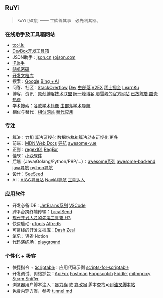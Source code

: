 RuYi
----

>   RuYi [如意] —— 工欲善其事，必先利其器。

### 在线助手及工具箱网站

- [tool.lu](https://tool.lu)
- [DevBox开发工具箱](https://devbox.cn/tools/)
- JSON助手：[json.cn](https://json.cn) [sojson.com](https://www.sojson.com/)
- [IP助手](https://ip.cn)
- [随机密码](https://www.avast.com/zh-cn/random-password-generator)
- [开发文档库](https://devdocs.io/)
- 搜索：[Google](https://www.google.com/ncr) [Bing + AI](https://www.bing.com/new)
- 问答、社区：[StackOverflow](https://stackoverflow.com/) [Dev](https://dev.to/) [虫部落](https://www.chongbuluo.com/) [V2EX](https://www.v2ex.com/) [稀土掘金](https://juejin.cn/) [LearnKu](https://learnku.com/)
- 博客、资讯：[原创博客技术联盟](http://techblog.pub/) [阮一峰博客](https://ruanyifeng.com/blog/) [廖雪峰的官方网站](https://www.liaoxuefeng.com/) [已故陈皓 酷壳](https://www.coolshell.cn/) [热榜](https://tophub.today/c/developer) 
- 学术搜索：[谷歌学术镜像](https://ac.scmor.com/) [虫部落学术导航](https://scholar.chongbuluo.com/)
- 相似与替代：[相似网站](https://www.similarsites.com/) [替代应用](https://alternativeto.net/)

### 专注

- 算法：[力扣](https://leetcode.cn/) [算法可视化](https://www.cs.usfca.edu/~galles/visualization/Algorithms.html) [数据结构和算法动态可视化](https://visualgo.net/zh) [更多](https://blog.csdn.net/qq_39453936/article/details/123456269)
- 前端：[MDN Web Docs](https://developer.mozilla.org/zh-CN/) [导航](https://ailongmiao.com/web/) [awesome-vue](https://github.com/vuejs/awesome-vue)
- 正则：[regex101](https://regex101.com/) [RegExr](https://regexr.com/)
- 佳软：[小众软件](https://www.appinn.com/)
- 后端（Java/Golang/Python/PHP/...）：[awesome系列](https://github.com/sindresorhus/awesome) [awesome-backend](https://github.com/zhashkevych/awesome-backend) [java导航](http://cxy521.com/java.html) [python导航](http://cxy521.com/python.html)
- 设计：[SeeSeed](https://www.seeseed.com/)
- AI：[AIGC导航站](https://www.aigc.cn/) [NaviAI导航](https://www.naviai.cn/) [工具达人](https://toolsdar.com/ai)

### 应用软件

- 开发必备IDE：[JetBrains系列](https://www.jetbrains.com/) [VSCode](https://code.visualstudio.com/)
- 跨平台跨终端传输：[LocalSend](https://localsend.org/#/)
- [现代开发人员的先进工具箱 H3](https://he3.app/zh/)
- 快速启动: [uTools](https://u.tools) [Alfred5](https://www.alfredapp.com/)
- 可离线的开发文档库：[Dash](https://kapeli.com/dash) [Zeal](https://zealdocs.org/)
- 笔记：[语雀](https://www.yuque.com/)  [Notion](https://www.notion.so/)
- 代码演练场：[playground](https://github.com/ycrao/learning_golang/tree/main/online-playground)

### 个性化 + 极客

- 快捷指令 + [Scriptable](https://scriptable.app/)：应用代码示例 [scripts-for-scriptable](https://github.com/ycrao/scripts-for-scriptable)
- 开发调试、网络抓包：[ApiFox](https://apifox.com/) [Postman](https://www.postman.com/) [Hoppscotch](https://github.com/hoppscotch/hoppscotch) [Fiddler](https://www.telerik.com/fiddler) [mitmproxy](https://mitmproxy.org/) [Storm Sniffer](https://apps.apple.com/cn/app/storm-sniffer-packet-capture/id1610958307) 
- 浏览器用户脚本注入：[暴力猴](https://violentmonkey.github.io/get-it/) 或 [篡改猴](https://www.tampermonkey.net/index.php) 脚本查找可到[油叉脚本站](https://greasyfork.org/zh-CN)
- 免费内穿方案，参考 [tunnel.md](tunnel.md)